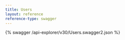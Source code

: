 ```yaml
---
title: Users
layout: reference
reference-type: swagger
---
```




{% swagger /api-explorer/v30/Users.swagger2.json %}
